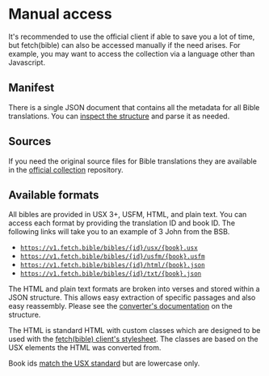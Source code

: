 
# Manual access

It's recommended to use the official client if able to save you a lot of time, but fetch(bible) can also be accessed manually if the need arises. For example, you may want to access the collection via a language other than Javascript.

## Manifest
There is a single JSON document that contains all the metadata for all Bible translations. You can [inspect the structure](https://v1.fetch.bible/bibles/manifest.json) and parse it as needed.

## Sources
If you need the original source files for Bible translations they are available in the [official collection](https://github.com/gracious-tech/fetch_collection) repository.

## Available formats
All bibles are provided in USX 3+, USFM, HTML, and plain text. You can access each format by providing the translation ID and book ID. The following links will take you to an example of 3 John from the BSB.

 * [`https://v1.fetch.bible/bibles/{id}/usx/{book}.usx`](https://v1.fetch.bible/bibles/eng_bsb/usx/3jn.usx)
 * [`https://v1.fetch.bible/bibles/{id}/usfm/{book}.usfm`](https://v1.fetch.bible/bibles/eng_bsb/usfm/3jn.usfm)
 * [`https://v1.fetch.bible/bibles/{id}/html/{book}.json`](https://v1.fetch.bible/bibles/eng_bsb/html/3jn.json)
 * [`https://v1.fetch.bible/bibles/{id}/txt/{book}.json`](https://v1.fetch.bible/bibles/eng_bsb/txt/3jn.json)

The HTML and plain text formats are broken into verses and stored within a JSON structure. This allows easy extraction of specific passages and also easy reassembly. Please see the [converter's documentation](https://github.com/gracious-tech/fetch/tree/master/converters/usx-to-json) on the structure.

The HTML is standard HTML with custom classes which are designed to be used with the [fetch(bible) client's stylesheet](https://github.com/gracious-tech/fetch/tree/master/client/src/css). The classes are based on the USX elements the HTML was converted from.

Book ids [match the USX standard](https://ubsicap.github.io/usx/vocabularies.html#usx-vocab-bookcode) but are lowercase only.

